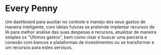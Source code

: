 # Every Penny

Um dashboard para auxiliar no controle e manejo dos seus gastos de maneira inteligente, com ideias futuras se pretende implentar recursos de IA para melhor análise das suas despesas e recursos, atualizar de maneira simples os "Últimos gastos", bem como visar e buscar uma parceria e conexão com bancos e plataformas de investimentos ou se transformar e um recursos para estes serviços.
